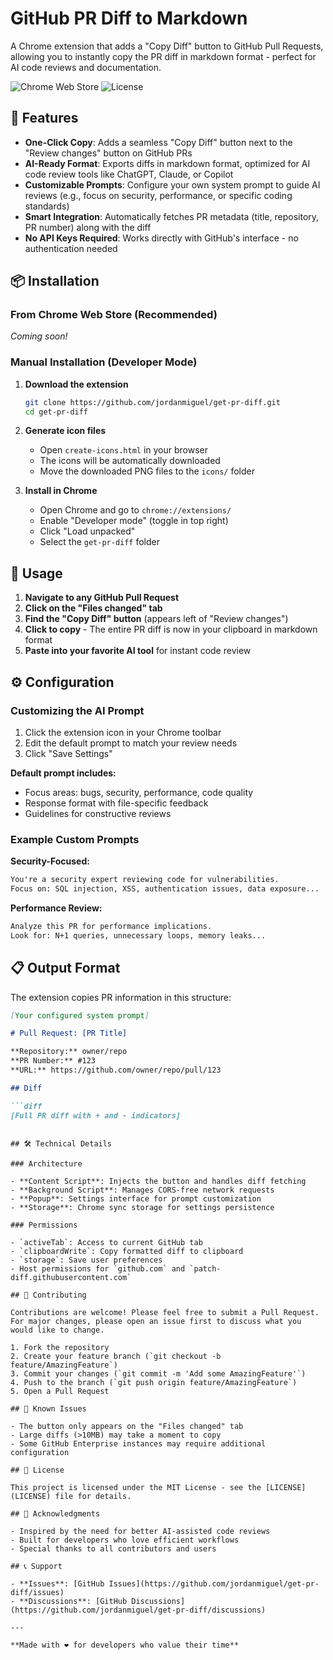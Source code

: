 # GitHub PR Diff to Markdown

A Chrome extension that adds a "Copy Diff" button to GitHub Pull Requests, allowing you to instantly copy the PR diff in markdown format - perfect for AI code reviews and documentation.

![Chrome Web Store](https://img.shields.io/badge/Chrome-Extension-green)
![License](https://img.shields.io/badge/license-MIT-blue)

## 🚀 Features

- **One-Click Copy**: Adds a seamless "Copy Diff" button next to the "Review changes" button on GitHub PRs
- **AI-Ready Format**: Exports diffs in markdown format, optimized for AI code review tools like ChatGPT, Claude, or Copilot
- **Customizable Prompts**: Configure your own system prompt to guide AI reviews (e.g., focus on security, performance, or specific coding standards)
- **Smart Integration**: Automatically fetches PR metadata (title, repository, PR number) along with the diff
- **No API Keys Required**: Works directly with GitHub's interface - no authentication needed

## 📦 Installation

### From Chrome Web Store (Recommended)
*Coming soon!*

### Manual Installation (Developer Mode)

1. **Download the extension**
   ```bash
   git clone https://github.com/jordanmiguel/get-pr-diff.git
   cd get-pr-diff
   ```

2. **Generate icon files**
   - Open `create-icons.html` in your browser
   - The icons will be automatically downloaded
   - Move the downloaded PNG files to the `icons/` folder

3. **Install in Chrome**
   - Open Chrome and go to `chrome://extensions/`
   - Enable "Developer mode" (toggle in top right)
   - Click "Load unpacked"
   - Select the `get-pr-diff` folder

## 🎯 Usage

1. **Navigate to any GitHub Pull Request**
2. **Click on the "Files changed" tab**
3. **Find the "Copy Diff" button** (appears left of "Review changes")
4. **Click to copy** - The entire PR diff is now in your clipboard in markdown format
5. **Paste into your favorite AI tool** for instant code review

## ⚙️ Configuration

### Customizing the AI Prompt

1. Click the extension icon in your Chrome toolbar
2. Edit the default prompt to match your review needs
3. Click "Save Settings"

**Default prompt includes:**
- Focus areas: bugs, security, performance, code quality
- Response format with file-specific feedback
- Guidelines for constructive reviews

### Example Custom Prompts

**Security-Focused:**
```markdown
You're a security expert reviewing code for vulnerabilities.
Focus on: SQL injection, XSS, authentication issues, data exposure...
```

**Performance Review:**
```markdown
Analyze this PR for performance implications.
Look for: N+1 queries, unnecessary loops, memory leaks...
```

## 📋 Output Format

The extension copies PR information in this structure:

```markdown
[Your configured system prompt]

# Pull Request: [PR Title]

**Repository:** owner/repo  
**PR Number:** #123  
**URL:** https://github.com/owner/repo/pull/123

## Diff

```diff
[Full PR diff with + and - indicators]
```
```

## 🛠️ Technical Details

### Architecture

- **Content Script**: Injects the button and handles diff fetching
- **Background Script**: Manages CORS-free network requests
- **Popup**: Settings interface for prompt customization
- **Storage**: Chrome sync storage for settings persistence

### Permissions

- `activeTab`: Access to current GitHub tab
- `clipboardWrite`: Copy formatted diff to clipboard
- `storage`: Save user preferences
- Host permissions for `github.com` and `patch-diff.githubusercontent.com`

## 🤝 Contributing

Contributions are welcome! Please feel free to submit a Pull Request. For major changes, please open an issue first to discuss what you would like to change.

1. Fork the repository
2. Create your feature branch (`git checkout -b feature/AmazingFeature`)
3. Commit your changes (`git commit -m 'Add some AmazingFeature'`)
4. Push to the branch (`git push origin feature/AmazingFeature`)
5. Open a Pull Request

## 🐛 Known Issues

- The button only appears on the "Files changed" tab
- Large diffs (>10MB) may take a moment to copy
- Some GitHub Enterprise instances may require additional configuration

## 📄 License

This project is licensed under the MIT License - see the [LICENSE](LICENSE) file for details.

## 🙏 Acknowledgments

- Inspired by the need for better AI-assisted code reviews
- Built for developers who love efficient workflows
- Special thanks to all contributors and users

## 📞 Support

- **Issues**: [GitHub Issues](https://github.com/jordanmiguel/get-pr-diff/issues)
- **Discussions**: [GitHub Discussions](https://github.com/jordanmiguel/get-pr-diff/discussions)

---

**Made with ❤️ for developers who value their time**